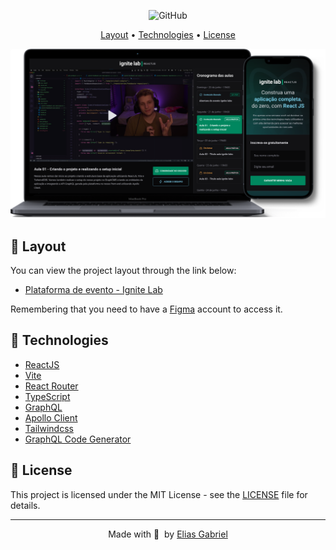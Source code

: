 <!-- <h1 align="center">
  <img width="300px"  src=".github/logo.svg" />
</h1> -->

<p align="center">
  <img alt="GitHub" src="https://img.shields.io/github/license/EliasGcf/event-platform?color=%2300B37E">
</p>

<p align="center">
  <a href="#-layout">Layout</a> •
  <a href="#-technologies">Technologies</a> •
  <a href="#-license">License</a>
</p>

<p align="center">
  <img src=".github/mockup.png">
</p>

## 🔖 Layout

You can view the project layout through the link below:

- [Plataforma de evento - Ignite Lab](https://www.figma.com/community/file/1120711251998877938)

Remembering that you need to have a [Figma](http://figma.com/) account to access it.

## 🚀 Technologies

- [ReactJS](https://reactjs.org/)
- [Vite](https://vitejs.dev/)
- [React Router](https://reactrouter.com/)
- [TypeScript](https://www.typescriptlang.org/)
- [GraphQL](https://graphql.org/)
- [Apollo Client](https://www.apollographql.com/docs/)
- [Tailwindcss](https://tailwindcss.com/)
- [GraphQL Code Generator](https://www.graphql-code-generator.com/)

## 📝 License

This project is licensed under the MIT License - see the [LICENSE](LICENSE) file for details.

---

<p align="center">
  Made with 💜&nbsp; by <a href="https://www.linkedin.com/in/eliasgcf/">Elias Gabriel</a>
</p>

